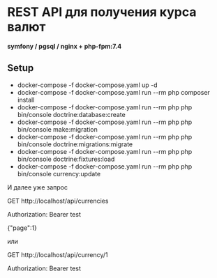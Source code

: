 # REST API для получения курса валют 

**symfony / pgsql / nginx + php-fpm:7.4**

## Setup

- docker-compose -f docker-compose.yaml up -d
- docker-compose -f docker-compose.yaml run --rm php composer install
- docker-compose -f docker-compose.yaml run --rm php php bin/console doctrine:database:create
- docker-compose -f docker-compose.yaml run --rm php php bin/console make:migration
- docker-compose -f docker-compose.yaml run --rm php php bin/console doctrine:migrations:migrate
- docker-compose -f docker-compose.yaml run --rm php php bin/console doctrine:fixtures:load
- docker-compose -f docker-compose.yaml run --rm php php bin/console currency:update

И далее уже запрос 

GET http://localhost/api/currencies

Authorization: Bearer test

{"page":1}

или

GET http://localhost/api/currency/1

Authorization: Bearer test
